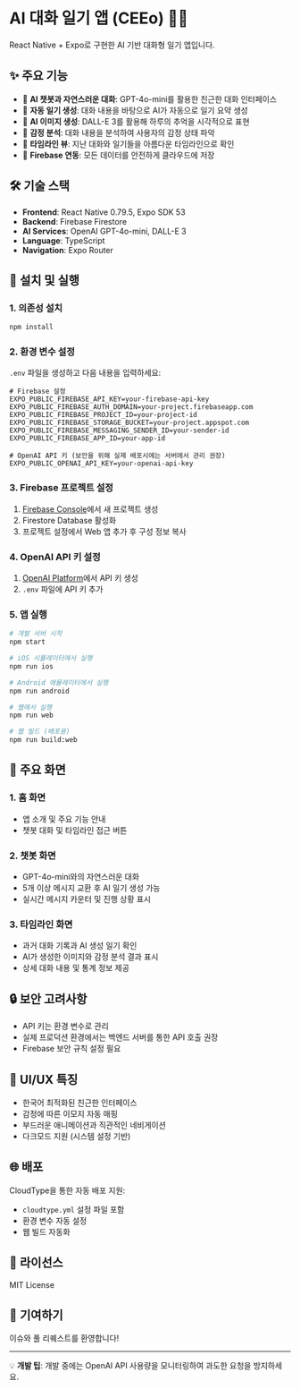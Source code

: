 # AI 대화 일기 앱 (CEEo) 🤖📝

React Native + Expo로 구현한 AI 기반 대화형 일기 앱입니다.

## ✨ 주요 기능

- 🤖 **AI 챗봇과 자연스러운 대화**: GPT-4o-mini를 활용한 친근한 대화 인터페이스
- 📝 **자동 일기 생성**: 대화 내용을 바탕으로 AI가 자동으로 일기 요약 생성
- 🎨 **AI 이미지 생성**: DALL-E 3를 활용해 하루의 추억을 시각적으로 표현
- 🧠 **감정 분석**: 대화 내용을 분석하여 사용자의 감정 상태 파악
- 📅 **타임라인 뷰**: 지난 대화와 일기들을 아름다운 타임라인으로 확인
- 💾 **Firebase 연동**: 모든 데이터를 안전하게 클라우드에 저장

## 🛠 기술 스택

- **Frontend**: React Native 0.79.5, Expo SDK 53
- **Backend**: Firebase Firestore
- **AI Services**: OpenAI GPT-4o-mini, DALL-E 3
- **Language**: TypeScript
- **Navigation**: Expo Router

## 🚀 설치 및 실행

### 1. 의존성 설치
```bash
npm install
```

### 2. 환경 변수 설정
`.env` 파일을 생성하고 다음 내용을 입력하세요:

```env
# Firebase 설정
EXPO_PUBLIC_FIREBASE_API_KEY=your-firebase-api-key
EXPO_PUBLIC_FIREBASE_AUTH_DOMAIN=your-project.firebaseapp.com
EXPO_PUBLIC_FIREBASE_PROJECT_ID=your-project-id
EXPO_PUBLIC_FIREBASE_STORAGE_BUCKET=your-project.appspot.com
EXPO_PUBLIC_FIREBASE_MESSAGING_SENDER_ID=your-sender-id
EXPO_PUBLIC_FIREBASE_APP_ID=your-app-id

# OpenAI API 키 (보안을 위해 실제 배포시에는 서버에서 관리 권장)
EXPO_PUBLIC_OPENAI_API_KEY=your-openai-api-key
```

### 3. Firebase 프로젝트 설정
1. [Firebase Console](https://console.firebase.google.com/)에서 새 프로젝트 생성
2. Firestore Database 활성화
3. 프로젝트 설정에서 Web 앱 추가 후 구성 정보 복사

### 4. OpenAI API 키 설정
1. [OpenAI Platform](https://platform.openai.com/)에서 API 키 생성
2. `.env` 파일에 API 키 추가

### 5. 앱 실행
```bash
# 개발 서버 시작
npm start

# iOS 시뮬레이터에서 실행
npm run ios

# Android 에뮬레이터에서 실행
npm run android

# 웹에서 실행
npm run web

# 웹 빌드 (배포용)
npm run build:web
```

## 📱 주요 화면

### 1. 홈 화면
- 앱 소개 및 주요 기능 안내
- 챗봇 대화 및 타임라인 접근 버튼

### 2. 챗봇 화면
- GPT-4o-mini와의 자연스러운 대화
- 5개 이상 메시지 교환 후 AI 일기 생성 가능
- 실시간 메시지 카운터 및 진행 상황 표시

### 3. 타임라인 화면
- 과거 대화 기록과 AI 생성 일기 확인
- AI가 생성한 이미지와 감정 분석 결과 표시
- 상세 대화 내용 및 통계 정보 제공

## 🔒 보안 고려사항

- API 키는 환경 변수로 관리
- 실제 프로덕션 환경에서는 백엔드 서버를 통한 API 호출 권장
- Firebase 보안 규칙 설정 필요

## 🎨 UI/UX 특징

- 한국어 최적화된 친근한 인터페이스
- 감정에 따른 이모지 자동 매핑
- 부드러운 애니메이션과 직관적인 네비게이션
- 다크모드 지원 (시스템 설정 기반)

## 🌐 배포

CloudType을 통한 자동 배포 지원:
- `cloudtype.yml` 설정 파일 포함
- 환경 변수 자동 설정
- 웹 빌드 자동화

## 📄 라이선스

MIT License

## 🤝 기여하기

이슈와 풀 리퀘스트를 환영합니다!

---

💡 **개발 팁**: 개발 중에는 OpenAI API 사용량을 모니터링하여 과도한 요청을 방지하세요.